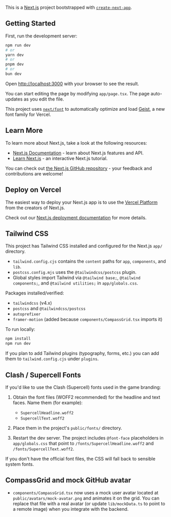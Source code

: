 This is a [Next.js](https://nextjs.org) project bootstrapped with [`create-next-app`](https://nextjs.org/docs/app/api-reference/cli/create-next-app).

## Getting Started

First, run the development server:

```bash
npm run dev
# or
yarn dev
# or
pnpm dev
# or
bun dev
```

Open [http://localhost:3000](http://localhost:3000) with your browser to see the result.

You can start editing the page by modifying `app/page.tsx`. The page auto-updates as you edit the file.

This project uses [`next/font`](https://nextjs.org/docs/app/building-your-application/optimizing/fonts) to automatically optimize and load [Geist](https://vercel.com/font), a new font family for Vercel.

## Learn More

To learn more about Next.js, take a look at the following resources:

- [Next.js Documentation](https://nextjs.org/docs) - learn about Next.js features and API.
- [Learn Next.js](https://nextjs.org/learn) - an interactive Next.js tutorial.

You can check out [the Next.js GitHub repository](https://github.com/vercel/next.js) - your feedback and contributions are welcome!

## Deploy on Vercel

The easiest way to deploy your Next.js app is to use the [Vercel Platform](https://vercel.com/new?utm_medium=default-template&filter=next.js&utm_source=create-next-app&utm_campaign=create-next-app-readme) from the creators of Next.js.

Check out our [Next.js deployment documentation](https://nextjs.org/docs/app/building-your-application/deploying) for more details.

## Tailwind CSS

This project has Tailwind CSS installed and configured for the Next.js `app/` directory.

- `tailwind.config.cjs` contains the `content` paths for `app`, `components`, and `lib`.
- `postcss.config.mjs` uses the `@tailwindcss/postcss` plugin.
- Global styles import Tailwind via `@tailwind base;`, `@tailwind components;`, and `@tailwind utilities;` in `app/globals.css`.

Packages installed/verified:

- `tailwindcss` (v4.x)
- `postcss` and `@tailwindcss/postcss`
- `autoprefixer`
- `framer-motion` (added because `components/CompassGrid.tsx` imports it)

To run locally:

```bash
npm install
npm run dev
```

If you plan to add Tailwind plugins (typography, forms, etc.) you can add them to `tailwind.config.cjs` under `plugins`.

## Clash / Supercell Fonts

If you'd like to use the Clash (Supercell) fonts used in the game branding:

1. Obtain the font files (WOFF2 recommended) for the headline and text faces. Name them (for example):
	- `SupercellHeadline.woff2`
	- `SupercellText.woff2`

2. Place them in the project's `public/fonts/` directory.

3. Restart the dev server. The project includes `@font-face` placeholders in `app/globals.css` that point to `/fonts/SupercellHeadline.woff2` and `/fonts/SupercellText.woff2`.

If you don't have the official font files, the CSS will fall back to sensible system fonts.

## CompassGrid and mock GitHub avatar

- `components/CompassGrid.tsx` now uses a mock user avatar located at `public/avatars/mock-avatar.png` and animates it on the grid. You can replace that file with a real avatar (or update `lib/mockData.ts` to point to a remote image) when you integrate with the backend.

